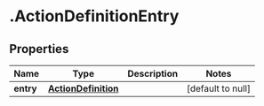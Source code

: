 # .ActionDefinitionEntry

## Properties
Name | Type | Description | Notes
------------ | ------------- | ------------- | -------------
**entry** | [**ActionDefinition**](ActionDefinition.md) |  | [default to null]


